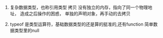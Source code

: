 1. 复杂数据类型，也称引用类型
拷贝 
没有独立的内存，指向了同一个物理地址，
造成之后操作的困惑，
单独的声明对象，再手动的去拷贝

2. typeof 是类型运算符，基础数据类型的还是算的挺准的,还有function
简单数据类型里的null